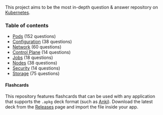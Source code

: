 This project aims to be the most in-depth question & answer repository on [Kubernetes](https://k8s.io).

### Table of contents

* [Pods](Questions/Pods/README.md) (152 questions)
* [Configuration](Questions/Configuration/README.md) (38 questions)
* [Network](Questions/Network/README.md) (60 questions)
* [Control Plane](Questions/Control_Plane/README.md) (14 questions)
* [Jobs](Questions/Jobs/README.md) (18 questions)
* [Nodes](Questions/Nodes/README.md) (38 questions)
* [Security](Questions/Security/README.md) (14 questions)
* [Storage](Questions/Storage/README.md) (75 questions)

#### Flashcards

This repository features flashcards that can be used with any application that supports the `.apkg` deck format (such as [Anki](https://ankiweb.net)). Download the latest deck from the [Releases](https://github.com/devsplit/kubernetes/releases/) page and import the file inside your app.
